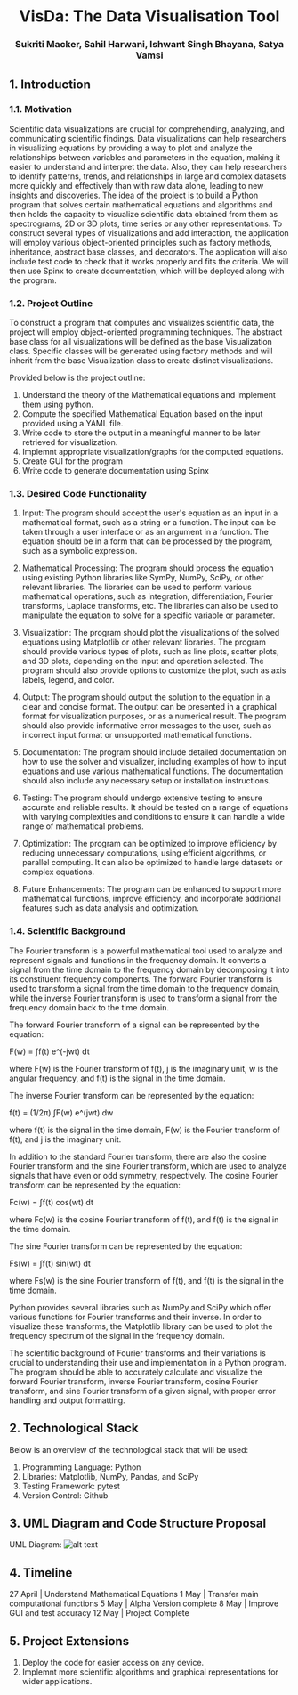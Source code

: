  <h1 style="text-align: center;">VisDa: The Data Visualisation Tool</h1>
<h3 style="text-align: center;">Sukriti Macker, Sahil Harwani, Ishwant Singh Bhayana, Satya Vamsi</h3>

## 1. Introduction

### 1.1. Motivation

Scientific data visualizations are crucial for comprehending, analyzing, and communicating scientific findings. Data visualizations can help researchers in visualizing equations by providing a way to plot and analyze the relationships between variables and parameters in the equation, making it easier to understand and interpret the data. Also, they can help researchers to identify patterns, trends, and relationships in large and complex datasets more quickly and effectively than with raw data alone, leading to new insights and discoveries. The idea of the project is to build a Python program that solves certain mathematical equations and algorithms and then holds the capacity to visualize scientific data obtained from them as spectrograms, 2D or 3D plots, time series or any other representations. To construct several types of visualizations and add interaction, the application will employ various object-oriented principles such as factory methods, inheritance, abstract base classes, and decorators. The application will also include test code to check that it works properly and fits the criteria. We will then use Spinx to create documentation, which will be deployed along with the program.

### 1.2. Project Outline

To construct a program that computes and visualizes scientific data, the project will employ object-oriented programming techniques. The abstract base class for all visualizations will be defined as the base Visualization class. Specific classes will be generated using factory methods and will inherit from the base Visualization class to create distinct visualizations. 

Provided below is the project outline:

1. Understand the theory of the Mathematical equations and implement them using python.
2. Compute the specified Mathematical Equation based on the input provided using a YAML file.
3. Write code to store the output in a meaningful manner to be later retrieved for visualization.
4. Implemnt appropriate visualization/graphs for the computed equations.
5. Create GUI for the program
6. Write code to generate documentation using Spinx

### 1.3. Desired Code Functionality

1. Input: The program should accept the user's equation as an input in a mathematical format, such as a string or a function. The input can be taken through a user interface or as an argument in a function. The equation should be in a form that can be processed by the program, such as a symbolic expression.

2. Mathematical Processing: The program should process the equation using existing Python libraries like SymPy, NumPy, SciPy, or other relevant libraries. The libraries can be used to perform various mathematical operations, such as integration, differentiation, Fourier transforms, Laplace transforms, etc. The libraries can also be used to manipulate the equation to solve for a specific variable or parameter.

3. Visualization: The program should plot the visualizations of the solved equations using Matplotlib or other relevant libraries. The program should provide various types of plots, such as line plots, scatter plots, and 3D plots, depending on the input and operation selected. The program should also provide options to customize the plot, such as axis labels, legend, and color.

4. Output: The program should output the solution to the equation in a clear and concise format. The output can be presented in a graphical format for visualization purposes, or as a numerical result. The program should also provide informative error messages to the user, such as incorrect input format or unsupported mathematical functions.

5. Documentation: The program should include detailed documentation on how to use the solver and visualizer, including examples of how to input equations and use various mathematical functions. The documentation should also include any necessary setup or installation instructions.

6. Testing: The program should undergo extensive testing to ensure accurate and reliable results. It should be tested on a range of equations with varying complexities and conditions to ensure it can handle a wide range of mathematical problems.

7. Optimization: The program can be optimized to improve efficiency by reducing unnecessary computations, using efficient algorithms, or parallel computing. It can also be optimized to handle large datasets or complex equations.

8. Future Enhancements: The program can be enhanced to support more mathematical functions, improve efficiency, and incorporate additional features such as data analysis and optimization.


### 1.4. Scientific Background

The Fourier transform is a powerful mathematical tool used to analyze and represent signals and functions in the frequency domain. It converts a signal from the time domain to the frequency domain by decomposing it into its constituent frequency components. The forward Fourier transform is used to transform a signal from the time domain to the frequency domain, while the inverse Fourier transform is used to transform a signal from the frequency domain back to the time domain.

The forward Fourier transform of a signal can be represented by the equation:

F(w) = ∫f(t) e^(-jwt) dt

where F(w) is the Fourier transform of f(t), j is the imaginary unit, w is the angular frequency, and f(t) is the signal in the time domain.

The inverse Fourier transform can be represented by the equation:

f(t) = (1/2π) ∫F(w) e^(jwt) dw

where f(t) is the signal in the time domain, F(w) is the Fourier transform of f(t), and j is the imaginary unit.

In addition to the standard Fourier transform, there are also the cosine Fourier transform and the sine Fourier transform, which are used to analyze signals that have even or odd symmetry, respectively. The cosine Fourier transform can be represented by the equation:

Fc(w) = ∫f(t) cos(wt) dt

where Fc(w) is the cosine Fourier transform of f(t), and f(t) is the signal in the time domain.

The sine Fourier transform can be represented by the equation:

Fs(w) = ∫f(t) sin(wt) dt

where Fs(w) is the sine Fourier transform of f(t), and f(t) is the signal in the time domain.

Python provides several libraries such as NumPy and SciPy which offer various functions for Fourier transforms and their inverse. In order to visualize these transforms, the Matplotlib library can be used to plot the frequency spectrum of the signal in the frequency domain.

The scientific background of Fourier transforms and their variations is crucial to understanding their use and implementation in a Python program. The program should be able to accurately calculate and visualize the forward Fourier transform, inverse Fourier transform, cosine Fourier transform, and sine Fourier transform of a given signal, with proper error handling and output formatting.

## 2. Technological Stack

Below is an overview of the technological stack that will be used:

1. Programming Language: Python
2. Libraries: Matplotlib, NumPy, Pandas, and SciPy
3. Testing Framework: pytest
4. Version Control: Github

## 3. UML Diagram and Code Structure Proposal

UML Diagram: 
![alt text][UML Diagram]

[UML Diagram]: https://github.com/ishwantsingh/Vizda-Data-Visualization/tree/updateDocument/assets/vizdaUml.png "UML Diagram"

## 4. Timeline

27 April | Understand Mathematical Equations
1 May | Transfer main computational functions
5 May | Alpha Version complete
8 May | Improve GUI and test accuracy
12 May | Project Complete

## 5. Project Extensions

1. Deploy the code for easier access on any device.
2. Implemnt more scientific algorithms and graphical representations for wider applications.

